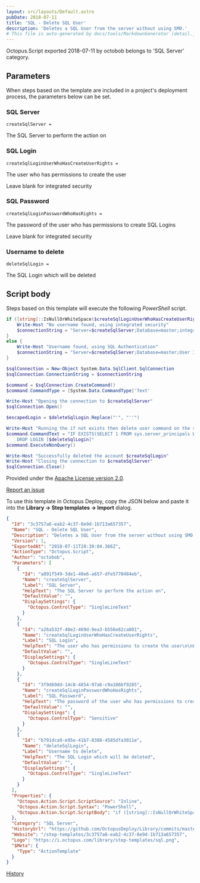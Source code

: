 ```yaml
---
layout: src/layouts/Default.astro
pubDate: 2018-07-11
title: 'SQL - Delete SQL User'
description: 'Deletes a SQL User from the server without using SMO.'
# This file is auto-generated by docs/tools/MarkdownGenerator (detail.js)
---
```


Octopus.Script exported 2018-07-11 by octobob belongs to 'SQL Server' category.

## Parameters

When steps based on the template are included in a project's deployment process, the parameters below can be set.


<div class="param">

### SQL Server

`createSqlServer = `

The SQL Server to perform the action on

</div>
        
<div class="param">

### SQL Login

`createSqlLoginUserWhoHasCreateUserRights = `

The user who has permissions to create the user

Leave blank for integrated security

</div>
        
<div class="param">

### SQL Password

`createSqlLoginPasswordWhoHasRights = `

The password of the user who has permissions to create SQL Logins

Leave blank for integrated security

</div>
        
<div class="param">

### Username to delete

`deleteSqlLogin = `

The SQL Login which will be deleted

</div>
        

## Script body

Steps based on this template will execute the following *PowerShell* script.

```PowerShell
if ([string]::IsNullOrWhiteSpace($createSqlLoginUserWhoHasCreateUserRights) -eq $true){
	Write-Host "No username found, using integrated security"
    $connectionString = "Server=$createSqlServer;Database=master;integrated security=true;"
}
else {
	Write-Host "Username found, using SQL Authentication"
    $connectionString = "Server=$createSqlServer;Database=master;User ID=$createSqlLoginUserWhoHasCreateUserRights;Password=$createSqlLoginPasswordWhoHasRights;"
}

$sqlConnection = New-Object System.Data.SqlClient.SqlConnection
$sqlConnection.ConnectionString = $connectionString

$command = $sqlConnection.CreateCommand()
$command.CommandType = [System.Data.CommandType]'Text'

Write-Host "Opening the connection to $createSqlServer"
$sqlConnection.Open()

$escapedLogin = $deleteSqlLogin.Replace("'", "''")

Write-Host "Running the if not exists then delete user command on the server"
$command.CommandText = "IF EXISTS(SELECT 1 FROM sys.server_principals WHERE name = '$escapedLogin')
	DROP LOGIN [$deleteSqlLogin]"            
$command.ExecuteNonQuery()

Write-Host "Successfully deleted the account $createSqlLogin"
Write-Host "Closing the connection to $createSqlServer"
$sqlConnection.Close()
```

Provided under the [Apache License version 2.0](https://github.com/OctopusDeploy/Library/blob/master/LICENSE.txt).

[Report an issue](https://github.com/OctopusDeploy/Library/issues/new?assignees=&labels=&projects=&template=bug-report.yml&title=Issue%20with%20SQL%20-%20Delete%20SQL%20User&step-template=SQL%20-%20Delete%20SQL%20User)

<div class="get-json">

To use this template in Octopus Deploy, copy the JSON below and paste it into the **Library → Step templates → Import** dialog.

```json
{
  "Id": "3c3757a6-eab2-4c37-8e9d-1b713a657357",
  "Name": "SQL - Delete SQL User",
  "Description": "Deletes a SQL User from the server without using SMO.",
  "Version": 1,
  "ExportedAt": "2018-07-11T20:39:04.366Z",
  "ActionType": "Octopus.Script",
  "Author": "octobob",
  "Parameters": [
    {
      "Id": "a891f549-3de1-40e6-a657-dfe5770484eb",
      "Name": "createSqlServer",
      "Label": "SQL Server",
      "HelpText": "The SQL Server to perform the action on",
      "DefaultValue": "",
      "DisplaySettings": {
        "Octopus.ControlType": "SingleLineText"
      }
    },
    {
      "Id": "a26a532f-40e2-469d-9ea3-b556e82ca001",
      "Name": "createSqlLoginUserWhoHasCreateUserRights",
      "Label": "SQL Login",
      "HelpText": "The user who has permissions to create the user\n\nLeave blank for integrated security",
      "DefaultValue": "",
      "DisplaySettings": {
        "Octopus.ControlType": "SingleLineText"
      }
    },
    {
      "Id": "3f9d69dd-14c8-4854-97ab-c9a186bf9285",
      "Name": "createSqlLoginPasswordWhoHasRights",
      "Label": "SQL Password",
      "HelpText": "The password of the user who has permissions to create SQL Logins\n\nLeave blank for integrated security",
      "DefaultValue": "",
      "DisplaySettings": {
        "Octopus.ControlType": "Sensitive"
      }
    },
    {
      "Id": "b791dca9-e95e-41b7-8388-4585dfa3011e",
      "Name": "deleteSqlLogin",
      "Label": "Username to delete",
      "HelpText": "The SQL Login which will be deleted",
      "DefaultValue": "",
      "DisplaySettings": {
        "Octopus.ControlType": "SingleLineText"
      }
    }
  ],
  "Properties": {
    "Octopus.Action.Script.ScriptSource": "Inline",
    "Octopus.Action.Script.Syntax": "PowerShell",
    "Octopus.Action.Script.ScriptBody": "if ([string]::IsNullOrWhiteSpace($createSqlLoginUserWhoHasCreateUserRights) -eq $true){\n\tWrite-Host \"No username found, using integrated security\"\n    $connectionString = \"Server=$createSqlServer;Database=master;integrated security=true;\"\n}\nelse {\n\tWrite-Host \"Username found, using SQL Authentication\"\n    $connectionString = \"Server=$createSqlServer;Database=master;User ID=$createSqlLoginUserWhoHasCreateUserRights;Password=$createSqlLoginPasswordWhoHasRights;\"\n}\n\n$sqlConnection = New-Object System.Data.SqlClient.SqlConnection\n$sqlConnection.ConnectionString = $connectionString\n\n$command = $sqlConnection.CreateCommand()\n$command.CommandType = [System.Data.CommandType]'Text'\n\nWrite-Host \"Opening the connection to $createSqlServer\"\n$sqlConnection.Open()\n\n$escapedLogin = $deleteSqlLogin.Replace(\"'\", \"''\")\n\nWrite-Host \"Running the if not exists then delete user command on the server\"\n$command.CommandText = \"IF EXISTS(SELECT 1 FROM sys.server_principals WHERE name = '$escapedLogin')\n\tDROP LOGIN [$deleteSqlLogin]\"            \n$command.ExecuteNonQuery()\n\nWrite-Host \"Successfully deleted the account $createSqlLogin\"\nWrite-Host \"Closing the connection to $createSqlServer\"\n$sqlConnection.Close()"
  },
  "Category": "SQL Server",
  "HistoryUrl": "https://github.com/OctopusDeploy/Library/commits/master/step-templates//opt/buildagent/work/75443764cd38076d/step-templates/sql-delete-sql-user.json",
  "Website": "/step-templates/3c3757a6-eab2-4c37-8e9d-1b713a657357",
  "Logo": "https://i.octopus.com/library/step-templates/sql.png",
  "$Meta": {
    "Type": "ActionTemplate"
  }
}
```

[History](https://github.com/OctopusDeploy/Library/commits/master/step-templates/https://github.com/OctopusDeploy/Library/commits/master/step-templates//opt/buildagent/work/75443764cd38076d/step-templates/sql-delete-sql-user.json)

</div>
